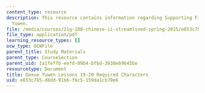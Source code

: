 ```yaml
---
content_type: resource
description: This resource contains information regarding Supporting Files in Daxue
  Yuwen.
file: /media/courses/21g-108-chinese-ii-streamlined-spring-2015/e653c785d6dd91b6f6c5159da1cb70e6_MIT21G_108S15_L19-20-req.pdf
file_type: application/pdf
learning_resource_types: []
ocw_type: OCWFile
parent_title: Study Materials
parent_type: CourseSection
parent_uid: 1a1feffb-eefd-09b4-bfbd-3630e69645be
resourcetype: Document
title: Daxue Yuwen Lessons 19-20 Required Characters
uid: e653c785-d6dd-91b6-f6c5-159da1cb70e6
---
```

